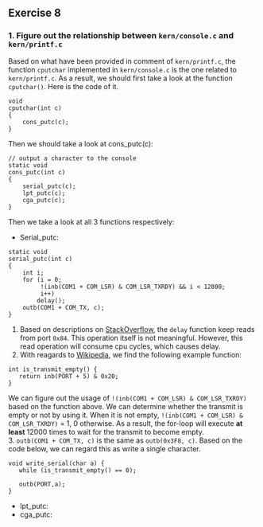 ## Exercise 8
### 1. Figure out the relationship between ```kern/console.c``` and ```kern/printf.c```
Based on what have been provided in comment of ```kern/printf.c```, the function ```cputchar``` implemented in ```kern/console.c``` is the one related to ```kern/printf.c```. As a result, we should first take a look at the function ```cputchar()```. Here is the code of it.
```
void
cputchar(int c)
{
	cons_putc(c);
}
```
Then we should take a look at cons_putc(c):
```
// output a character to the console
static void
cons_putc(int c)
{
	serial_putc(c);
	lpt_putc(c);
	cga_putc(c);
}
```
Then we take a look at all 3 functions respectively:
* Serial_putc:
```
static void
serial_putc(int c)
{
	int i;
	for (i = 0;
	     !(inb(COM1 + COM_LSR) & COM_LSR_TXRDY) && i < 12800;
	     i++)
		delay();
	outb(COM1 + COM_TX, c);
}
```
1. Based on descriptions on [StackOverflow](https://stackoverflow.com/questions/27775517/why-do-we-need-to-delay-when-sending-char-to-serial-port), the ```delay``` function keep reads from port ```0x84```. This operation itself is not meaningful. However, this read operation will consume cpu cycles, which causes delay.
2. With reagards to [Wikipedia](https://wiki.osdev.org/Serial_Ports), we find the following example function: 
```
int is_transmit_empty() {
   return inb(PORT + 5) & 0x20;
}
```
We can figure out the usage of ```!(inb(COM1 + COM_LSR) & COM_LSR_TXRDY)``` based on the function above. We can determine whether the transmit is empty or not by using it. When it is not empty, ```!(inb(COM1 + COM_LSR) & COM_LSR_TXRDY)``` = 1, 0 otherwise. As a result, the for-loop will execute **at least** 12000 times to wait for the transmit to become empty.  
3. ```outb(COM1 + COM_TX, c)``` is the same as ```outb(0x3F8, c)```. Based on the code below, we can regard this as write a single character.
```
void write_serial(char a) {
   while (is_transmit_empty() == 0);
 
   outb(PORT,a);
}
```
  
* lpt_putc:
* cga_putc:
